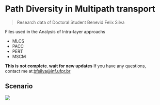 # Path Diversity in Multipath transport
> Research data of Doctoral Student Benevid Felix Silva

Files used in the Analysis of Intra-layer approachs
- MLCS
- PACC
- PERT
- MSCM

**This is not complete. wait for new updates**
If you have any questions, contact me at:bfsilva@inf.ufpr.br

## Scenario 
![](https://ws3.sinaimg.cn/large/006tKfTcgy1fm8dmonuacj30pe0f440l.jpg)

